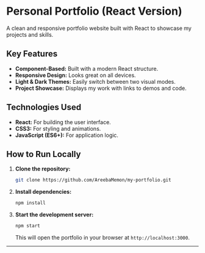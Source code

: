 # Personal Portfolio (React Version)

A clean and responsive portfolio website built with React to showcase my projects and skills.

## Key Features

*   **Component-Based:** Built with a modern React structure.
*   **Responsive Design:** Looks great on all devices.
*   **Light & Dark Themes:** Easily switch between two visual modes.
*   **Project Showcase:** Displays my work with links to demos and code.

## Technologies Used

*   **React:** For building the user interface.
*   **CSS3:** For styling and animations.
*   **JavaScript (ES6+):** For application logic.

## How to Run Locally

1.  **Clone the repository:**
    ```sh
    git clone https://github.com/AreebaMemon/my-portfolio.git
    ```
2.  **Install dependencies:**
    ```sh
    npm install
    ```
3.  **Start the development server:**
    ```sh
    npm start
    ```
    This will open the portfolio in your browser at `http://localhost:3000`.

---
